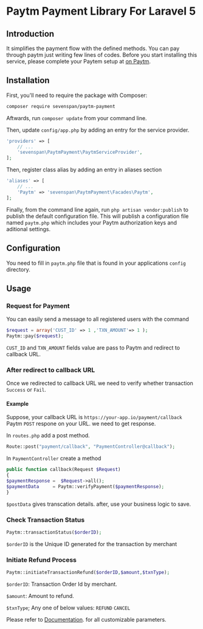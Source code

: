 # Paytm Payment Library For Laravel 5 

## Introduction

It simplifies the payment flow with the defined methods. You can pay through paytm just writing few lines of codes. Before you start installing this service, please complete your Paytem setup at [on Paytm](http://paywithpaytm.com).

## Installation

First, you'll need to require the package with Composer:
```sh
composer require sevenspan/paytm-payment
```
Aftwards, run `composer update` from your command line.

Then, update `config/app.php` by adding an entry for the service provider.

```php
'providers' => [
	// ...
	'sevenspan\PaytmPayment\PaytmServiceProvider',
];
```


Then, register class alias by adding an entry in aliases section

```php
'aliases' => [
	// ...
	'Paytm' => 'sevenspan\PaytmPayment\Facades\Paytm',
];
```

Finally, from the command line again, run `php artisan vendor:publish` to publish the default configuration file. 
This will publish a configuration file named `paytm.php` which includes your Paytm authorization keys and aditional settings.

## Configuration

You need to fill in `paytm.php` file that is found in your applications `config` directory.
## Usage

### Request for Payment

You can easily send a message to all registered users with the command
```php
$request = array('CUST_ID' => 1 ,'TXN_AMOUNT'=> 1 );
Paytm::pay($request);
```   
`CUST_ID` and `TXN_AMOUNT` fields value are pass to Paytm and redirect to callback URL.

### After redirect to callback URL 
Once we redirected to callback URL we need to verify whether transaction `Success` or `Fail`.
#### Example 
Suppose, your callback URL is `https://your-app.io/payment/callback` 
Paytm `POST` respone on your URL.
we need to get response.

In `routes.php` add a post method.
```php
Route::post("payment/callback", "PaymentController@callback");
```

In `PaymentController` create a method 

```php
public function callback(Request $Request)
{
$paymentResponse =  $Request->all();
$paymentData     = Paytm::verifyPayment($paymentResponse);
}
```
`$postData` gives transcation details.
after, use your business logic to save.

    
### Check Transaction Status

```php
Paytm::transactionStatus($orderID);
```   
`$orderID` is the Unique ID generated for the transaction by merchant    

### Initiate Refund Process

```php
Paytm::initiateTransactionRefund($orderID,$amount,$txnType);
```   
`$orderID`: Transaction Order Id by merchant.

`$amount`: Amount to refund. 

`$txnType`; Any one of below values: `REFUND` `CANCEL`

Please refer to [Documentation](http://paywithpaytm.com/developer/paytm_api_doc).
for all customizable parameters.


